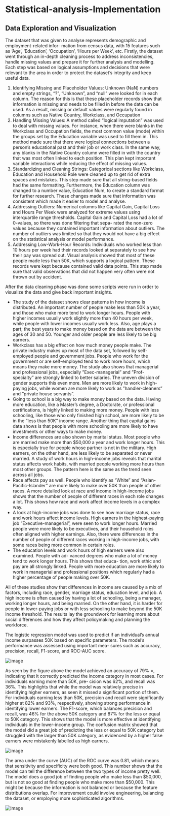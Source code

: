 # Statistical-analysis-Implementation

## Data Exploration and Visualization
The dataset that was given to analyse represents demographic and employment-related infor-
mation from census data, with 15 features such as ‘Age’, ‘Education’, ‘Occupation’, ‘Hours per
Week’, etc.
Firstly, the dataset went through an in-depth cleaning process to address inconsistencies, handle
missing values and prepare it for further analysis and modelling. Each step was based on logical
assumptions and decisions that were relevant to the area in order to protect the dataset’s integrity
and keep useful data.
1. Identifying Missing and Placeholder Values: Unknown (NaN) numbers and empty strings,
“?”, “Unknown”, and “null” were looked for in each column. The reason for this is that these
placeholder records show that information is missing and needs to be filled in before the data
can be used. As a result, missing or default values were regularly found in columns such as
Native Country, Workclass, and Occupation
2. Handling Missing Values: A method called “logical imputation” was used to deal with
missing values. For instance, when there were blanks in the Workclass and Occupation
fields, the most common value (mode) within the groups set by the Education variable was
used to fill them in. This method made sure that there were logical connections between a
person’s educational past and their job or work class. In the same way, any blanks in the
Native Country column were filled in with the country that was most often linked to each
position. This plan kept important variable interactions while reducing the effect of missing
values.
3. Standardizing and Cleaning Strings: Categorical sections like Workclass, Education
and Household Role were cleaned up to get rid of extra spaces and mistakes. This step
made sure that all string-based fields had the same formatting. Furthermore, the Education
column was changed to a number value, Education Num, to create a standard format for
further research. These changes made sure that information was consistent which made it
easier to model and analyse.
4. Addressing Outliers: Numerical columns like Capital Gain, Capital Loss and
Hours Per Week were analyzed for extreme values using interquartile range thresholds.
Capital Gain and Capital Loss had a lot of 0-values, so there was done filtering that sepa-
rated the non-zero values because they contained important information about outliers. The
number of outliers was limited so that they would not have a big effect on the statistical
analysis or model performance.
5. Addressing Low-Work-Hour Records: Individuals who worked less than 10 hours per
week had their records looked at separately to see how their pay was spread out. Visual
analysis showed that most of these people made less than 50K, which supports a logical
pattern. These records were kept because contained valid data points. This step made sure
that valid observations that did not happen very often were not thrown out by accident.


After the data cleaning phase was done some scripts were run in order to visualize the data and
give back important insights.

-  The study of the dataset shows clear patterns in how income is distributed. An important
number of people make less than 50K a year, and those who make more tend to work longer
hours. People with higher incomes usually work slightly more than 40 hours per week, while
people with lower incomes usually work less. Also, age plays a part; the best years to make
money based on the data are between the ages of 30 and 50. Younger and older people are
less likely to be big earners.
-  Workclass has a big effect on how much money people make. The private industry makes up
most of the data set, followed by self-employed people and government jobs. People who
work for the government or are self-employed tend to work more hours, which means they
make more money. The study also shows that managerial and professional jobs, especially
”Exec-managerial” and ”Prof-specialty” are strongly linked to better salaries. The uneven
division of gender supports this even more. Men are more likely to work in high-paying jobs,
while women are more likely to work as ”handler-cleaners” and ”private house servants”.
-  Going to school is a big way to make money based on the data. Having more education,
like a Master’s degree, a Doctorate, or professional certifications, is highly linked to making
more money. People with less schooling, like those who only finished high school, are more
likely to be in the ”less than 50K” income range. Another thing that capital gains data shows
is that people with more schooling are more likely to have investments or other ways to make
money.
-  Income differences are also shown by marital status. Most people who are married make
more than $50,000 a year and work longer hours. This is especially true for people whose
partner is not in the military. High earners, on the other hand, are less likely to be separated
or never married. A study of work hours in high-income jobs reveals that marital status
affects work habits, with married people working more hours than most other groups. The
pattern here is the same as the trend seen across all jobs.
-  Race affects pay as well. People who identify as “White” and “Asian-Pacific-Islander” are
more likely to make over 50K than people of other races. A more detailed look at race and
income in high-income jobs shows that the number of people of different races in each role
changes a lot. This shows how race and work affect income levels in a complex way.
-  A look at high-income jobs was done to see how marriage status, race and work hours affect
income levels. High earners in the highest-paying job ”Executive-managerial”, were seen to
work longer hours. Married people were more likely to be executives, and their household
roles often aligned with higher earnings. Also, there were differences in the number of
people of different races working in high-income jobs, with some races being more common
in certain roles.
-  The education levels and work hours of high earners were also examined. People with ad-
vanced degrees who make a lot of money tend to work longer hours. This shows that educa-
tion, work ethic and pay are all strongly linked. People with more education are more likely
to work in managerial and professional positions which regularly had a higher percentage of
people making over 50K.

All of these studies show that differences in income are caused by a mix of factors, including
race, gender, marriage status, education level, and job. A high income is often caused by having a
lot of schooling, being a manager, working longer hours, and being married. On the other hand, it
is harder for people in lower-paying jobs or with less schooling to make beyond the 50K income
threshold. The results lay the groundwork for learning more about social differences and how they
affect policymaking and planning the workforce.

The logistic regression model was used to predict if an individual’s annual income surpasses
50K based on specific parameters. The model’s performance was assessed using important mea-
sures such as accuracy, precision, recall, F1-score, and ROC-AUC score.

![image](https://github.com/user-attachments/assets/f738f93b-6a9b-46ae-9391-269dea35143c)

As seen by the figure above the model achieved an accuracy of 79% =, indicating that it correctly 
predicted the income category in most cases. For individuals earning more than 50K, pre-
cision was 62%, and recall was 36%. This highlights that while the model was relatively precise
in identifying higher earners, as seen it missed a significant portion of them. For individuals earning 
less than 50K, precision and recall were significantly higher at 82% and 93%, respectively,
showing strong performance in identifying lower earners.
The F1-score, which balances precision and recall, was 46% for the above 50K category and
87% for the less or equal to 50K category. This shows that the model is more effective at identifying
individuals in the lower-income group.
The confusion matrix showed that the model did a great job of predicting the less or equal
to 50K category but struggled with the larger than 50K category, as evidenced by a higher false
earners were mistakenly labelled as high earners.

![image](https://github.com/user-attachments/assets/de873f39-5ead-4d0a-bba4-0c90987bdc2b)

The area under the curve (AUC) of the ROC curve was 0.81, which means that sensitivity and
specificity were both good. This number shows that the model can tell the difference between the
two types of income pretty well.
The model does a good job of finding people who make less than $50,000, but is not so good
at finding people who make more than $50,000. This might be because the information is not
balanced or because the feature distributions overlap. For improvement could involve engineering,
balancing the dataset, or employing more sophisticated algorithms.

![image](https://github.com/user-attachments/assets/31ec5346-8e83-4ccf-b810-4cb77ae5032f)

